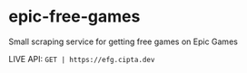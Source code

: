 # epic-free-games
Small scraping service for getting free games on Epic Games

LIVE API:
`GET | https://efg.cipta.dev`
